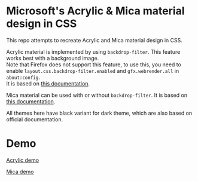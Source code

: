 # Microsoft's Acrylic & Mica material design in CSS
This repo attempts to recreate Acrylic and Mica material design in CSS.

Acrylic material is implemented by using ``backdrop-filter``. This feature works best with a background image.  
Note that Firefox does not support this feature, to use this, you need to enable ``layout.css.backdrop-filter.enabled`` and ``gfx.webrender.all`` in ``about:config``.  
It is based on [this documentation](https://docs.microsoft.com/en-us/windows/apps/design/style/acrylic).

Mica material can be used with or without ``backdrop-filter``. It is based on [this documentation](https://docs.microsoft.com/en-us/windows/apps/design/style/mica).

All themes here have black variant for dark theme, which are also based on official documentation.

# Demo
[Acrylic demo](https://yell0wsuit.github.io/acrylic-mica-css/acrylic.html)

[Mica demo](https://yell0wsuit.github.io/acrylic-mica-css/mica.html)
